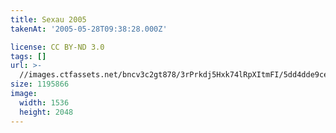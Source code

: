 ```yaml
---
title: Sexau 2005
takenAt: '2005-05-28T09:38:28.000Z'

license: CC BY-ND 3.0
tags: []
url: >-
  //images.ctfassets.net/bncv3c2gt878/3rPrkdj5Hxk74lRpXItmFI/5dd4dde9ce403259f7d6e6a3c9f38a9d/sexau-2005_4559697975_o
size: 1195866
image:
  width: 1536
  height: 2048
---
```

